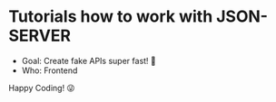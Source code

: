 # Tutorials how to work with JSON-SERVER
- Goal: Create fake APIs super fast! 🚀
- Who: Frontend

Happy Coding! 😜